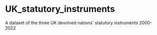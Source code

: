 # UK_statutory_instruments
A dataset of the three UK devolved nations' statutory instruments 2000-2022
